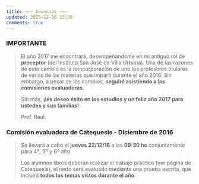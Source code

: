 ```yaml
---
title: ~~~ Anuncios ~~~
updated: 2015-12-16 15:56
comments: true
---
```


### IMPORTANTE

> El año 2017 me encontrará, desempeñándome en mi antiguo rol de **preceptor** (del Instituto San José de Villa Urbana). Una de las razones de este cambio es la reincorporación de uno los profesores titulares de varias de las materias que impartí durante el año 2016. 
> Sin embargo, a pesar de los cambios, **seguiré asistiendo a las comisiones evaluadoras**. 
>
> Sin más, **¡les deseo éxito en los estudios y un feliz año 2017 para ustedes y sus familias!**
>
> Prof. Raúl.


### Comisión evaluadora de Catequesis - Diciembre de 2016

> Se llevará a cabo el **jueves 22/12/16** a las **09:30 hs** conjuntamente para 4º, 5º y 6º año. 
> 
> Los alumnos libres deberán realizar el trabajo práctico (ver página de Catequesis), el resto será evaluado mediante una prueba escrita, que incluirá **todos los temas vistos durante el año**. 

